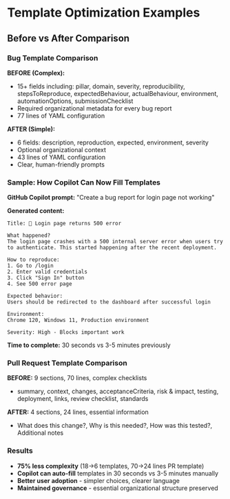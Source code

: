 # Template Optimization Examples

## Before vs After Comparison

### Bug Template Comparison

**BEFORE (Complex):**
- 15+ fields including: pillar, domain, severity, reproducibility, stepsToReproduce, expectedBehaviour, actualBehaviour, environment, automationOptions, submissionChecklist
- Required organizational metadata for every bug report
- 77 lines of YAML configuration

**AFTER (Simple):**
- 6 fields: description, reproduction, expected, environment, severity
- Optional organizational context
- 43 lines of YAML configuration
- Clear, human-friendly prompts

### Sample: How Copilot Can Now Fill Templates

**GitHub Copilot prompt:** "Create a bug report for login page not working"

**Generated content:**
```
Title: 🐛 Login page returns 500 error

What happened?
The login page crashes with a 500 internal server error when users try to authenticate. This started happening after the recent deployment.

How to reproduce:
1. Go to /login
2. Enter valid credentials 
3. Click "Sign In" button
4. See 500 error page

Expected behavior:
Users should be redirected to the dashboard after successful login

Environment:
Chrome 120, Windows 11, Production environment

Severity: High - Blocks important work
```

**Time to complete:** 30 seconds vs 3-5 minutes previously

### Pull Request Template Comparison

**BEFORE:** 9 sections, 70 lines, complex checklists
- summary, context, changes, acceptanceCriteria, risk & impact, testing, deployment, links, review checklist, standards

**AFTER:** 4 sections, 24 lines, essential information
- What does this change?, Why is this needed?, How was this tested?, Additional notes

### Results

- **75% less complexity** (18→6 templates, 70→24 lines PR template)
- **Copilot can auto-fill** templates in 30 seconds vs 3-5 minutes manually
- **Better user adoption** - simpler choices, clearer language
- **Maintained governance** - essential organizational structure preserved